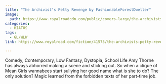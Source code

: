 ```yaml
---
title: "The Archivist's Petty Revenge by FashionableForestDweller"
image:
  path: https://www.royalroadcdn.com/public/covers-large/the-archivists-petty-revenge-aadaidlybq8.jpg
categories:
  - HIATUS
tags:
  - GL/WLW
link: https://www.royalroad.com/fiction/41575/the-archivists-petty-revenge

---
```

Comedy, Contemporary, Low Fantasy, Dystopia, School Life
Amy Thorne has always abhorred making a scene and sticking out. So when a clique of Mean Girls wannabees start sullying her good name what is she to do? The only solution? Magic learned from the forbidden texts of her part-time job.


